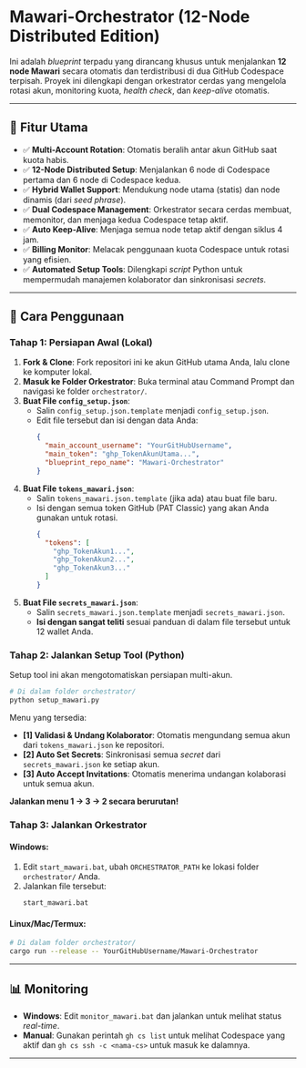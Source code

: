 # Mawari-Orchestrator (12-Node Distributed Edition)

Ini adalah *blueprint* terpadu yang dirancang khusus untuk menjalankan **12 node Mawari** secara otomatis dan terdistribusi di dua GitHub Codespace terpisah. Proyek ini dilengkapi dengan orkestrator cerdas yang mengelola rotasi akun, monitoring kuota, *health check*, dan *keep-alive* otomatis.

---

## 🎯 Fitur Utama

- ✅ **Multi-Account Rotation**: Otomatis beralih antar akun GitHub saat kuota habis.
- ✅ **12-Node Distributed Setup**: Menjalankan 6 node di Codespace pertama dan 6 node di Codespace kedua.
- ✅ **Hybrid Wallet Support**: Mendukung node utama (statis) dan node dinamis (dari *seed phrase*).
- ✅ **Dual Codespace Management**: Orkestrator secara cerdas membuat, memonitor, dan menjaga kedua Codespace tetap aktif.
- ✅ **Auto Keep-Alive**: Menjaga semua node tetap aktif dengan siklus 4 jam.
- ✅ **Billing Monitor**: Melacak penggunaan kuota Codespace untuk rotasi yang efisien.
- ✅ **Automated Setup Tools**: Dilengkapi *script* Python untuk mempermudah manajemen kolaborator dan sinkronisasi *secrets*.

---

## 🚀 Cara Penggunaan

### Tahap 1: Persiapan Awal (Lokal)

1.  **Fork & Clone**: Fork repositori ini ke akun GitHub utama Anda, lalu clone ke komputer lokal.
2.  **Masuk ke Folder Orkestrator**: Buka terminal atau Command Prompt dan navigasi ke folder `orchestrator/`.
3.  **Buat File `config_setup.json`**:
    - Salin `config_setup.json.template` menjadi `config_setup.json`.
    - Edit file tersebut dan isi dengan data Anda:
      ```json
      {
        "main_account_username": "YourGitHubUsername",
        "main_token": "ghp_TokenAkunUtama...",
        "blueprint_repo_name": "Mawari-Orchestrator"
      }
      ```
4.  **Buat File `tokens_mawari.json`**:
    - Salin `tokens_mawari.json.template` (jika ada) atau buat file baru.
    - Isi dengan semua token GitHub (PAT Classic) yang akan Anda gunakan untuk rotasi.
      ```json
      {
        "tokens": [
          "ghp_TokenAkun1...",
          "ghp_TokenAkun2...",
          "ghp_TokenAkun3..."
        ]
      }
      ```
5.  **Buat File `secrets_mawari.json`**:
    - Salin `secrets_mawari.json.template` menjadi `secrets_mawari.json`.
    - **Isi dengan sangat teliti** sesuai panduan di dalam file tersebut untuk 12 wallet Anda.

### Tahap 2: Jalankan Setup Tool (Python)

Setup tool ini akan mengotomatiskan persiapan multi-akun.

```bash
# Di dalam folder orchestrator/
python setup_mawari.py
```

Menu yang tersedia:
- **[1] Validasi & Undang Kolaborator**: Otomatis mengundang semua akun dari `tokens_mawari.json` ke repositori.
- **[2] Auto Set Secrets**: Sinkronisasi semua *secret* dari `secrets_mawari.json` ke setiap akun.
- **[3] Auto Accept Invitations**: Otomatis menerima undangan kolaborasi untuk semua akun.

**Jalankan menu 1 → 3 → 2 secara berurutan!**

### Tahap 3: Jalankan Orkestrator

#### Windows:

1.  Edit `start_mawari.bat`, ubah `ORCHESTRATOR_PATH` ke lokasi folder `orchestrator/` Anda.
2.  Jalankan file tersebut:
    ```cmd
    start_mawari.bat
    ```

#### Linux/Mac/Termux:

```bash
# Di dalam folder orchestrator/
cargo run --release -- YourGitHubUsername/Mawari-Orchestrator
```

---

## 📊 Monitoring

- **Windows**: Edit `monitor_mawari.bat` dan jalankan untuk melihat status *real-time*.
- **Manual**: Gunakan perintah `gh cs list` untuk melihat Codespace yang aktif dan `gh cs ssh -c <nama-cs>` untuk masuk ke dalamnya.

---
